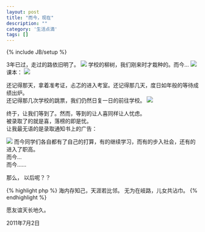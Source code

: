 ```yaml
---
layout: post
title: "而今，现在"
description: ""
category: '生活点滴'
tags: []
---
```

{% include JB/setup %}


3年已过，走过的路依旧明了。
![](http://dl.dogsteve.com/u/92282746/pic/graduation/road.png)
学校的柳树，我们刚来时才栽种的。而今…
![](http://dl.thestevelee.co.cc/u/92282746/pic/graduation/tree.png)
课本：
![](http://dl.thestevelee.co.cc/u/92282746/pic/graduation/book.png)

还记得那天，拿着准考证，忐忑的进入考室。还记得那几天，度日如年般的等待成绩出炉。  
还记得那几次学校的跳票，我们仍然日复一日的前往学校。
![](http://dl.thestevelee.co.cc/u/92282746/pic/graduation/zhunkaozheng.png)

终于，让我们等到了。然而，等到的让人喜同样让人忧虑。  
被录取了的就是喜，落榜的即是忧。  
让我最无语的是录取通知书上的广告：

![](http://dl.thestevelee.co.cc/u/92282746/pic/graduation/lqtzs.png)
而今同学们各自都有了自己的打算，有的继续学习，而有的步入社会，还有的进入了职高。  
而今…  
而今……

那么， 以后呢？？

{% highlight php %}
海内存知己，天涯若比邻。
无为在岐路，儿女共沾巾。
{% endhighlight %}

愿友谊天长地久。

2011年7月2日
